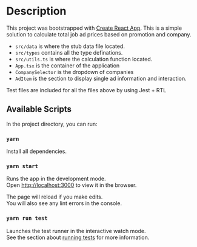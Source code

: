 # Description

This project was bootstrapped with [Create React App](https://github.com/facebook/create-react-app).
This is a simple solution to calculate total job ad prices based on promotion and company.

- `src/data` is where the stub data file located.
- `src/types` contains all the type definations.
- `src/utils.ts` is where the calculation function located.
- `App.tsx` is the container of the application
- `CompanySelector` is the dropdown of companies
- `AdItem` is the section to display single ad information and interaction.

Test files are included for all the files above by using Jest + RTL

## Available Scripts

In the project directory, you can run:

### `yarn`

Install all dependencies.

### `yarn start`

Runs the app in the development mode.\
Open [http://localhost:3000](http://localhost:3000) to view it in the browser.

The page will reload if you make edits.\
You will also see any lint errors in the console.

### `yarn run test`

Launches the test runner in the interactive watch mode.\
See the section about [running tests](https://facebook.github.io/create-react-app/docs/running-tests) for more information.
